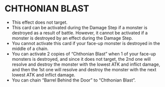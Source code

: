 
# CHTHONIAN BLAST

*   This effect does not target.
*   This card can be activated during the Damage Step if a monster is destroyed as a result of battle. However, it cannot be activated if a monster is destroyed by an effect during the Damage Step.
*   You cannot activate this card if your face-up monster is destroyed in the middle of a chain.
*   You can activate 2 copies of “Chthonian Blast” when 1 of your face-up monsters is destroyed, and since it does not target, the 2nd one will resolve and destroy the monster with the lowest ATK and inflict damage, and then the 1st one will resolve and destroy the monster with the next lowest ATK and inflict damage.
*   You can chain “Barrel Behind the Door” to “Chthonian Blast”.

  